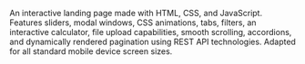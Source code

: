 An interactive landing page made with HTML, CSS, and JavaScript. Features sliders, modal windows, CSS animations, tabs, filters, an interactive calculator, file upload capabilities, smooth scrolling, accordions, and dynamically rendered pagination using REST API technologies. Adapted for all standard mobile device screen sizes.
